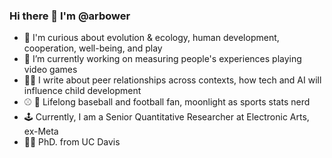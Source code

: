 ### Hi there 👋 I'm @arbower
- 👀 I'm curious about evolution & ecology, human development, cooperation, well-being, and play
- 🔭 I’m currently working on measuring people's experiences playing video games
- 👨‍💻 I write about peer relationships across contexts, how tech and AI will influence child development
- ⚾ 🏈 Lifelong baseball and football fan, moonlight as sports stats nerd
- 🕹️ Currently, I am a Senior Quantitative Researcher at Electronic Arts, ex-Meta
- 🚴‍♂️ PhD. from UC Davis

